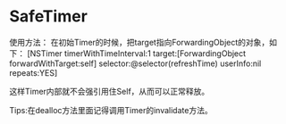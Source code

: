 # SafeTimer


使用方法： 在初始Timer的时候，把target指向ForwardingObject的对象，如下： 
[NSTimer timerWithTimeInterval:1 target:[ForwardingObject forwardWithTarget:self] selector:@selector(refreshTime) userInfo:nil repeats:YES]

这样Timer内部就不会强引用住Self，从而可以正常释放。

Tips:在dealloc方法里面记得调用Timer的invalidate方法。
